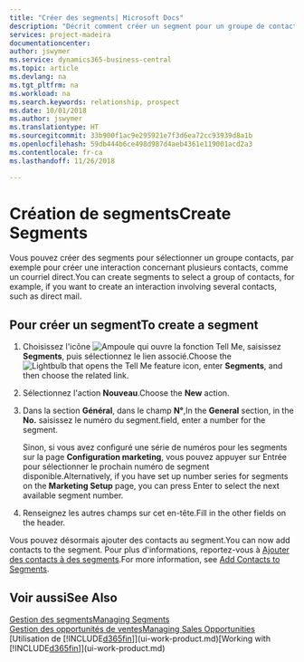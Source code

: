 ```yaml
---
title: "Créer des segments| Microsoft Docs"
description: "Décrit comment créer un segment pour un groupe de contacts dans Business Central, par exemple, afin de cibler plusieurs contacts avec un courriel direct."
services: project-madeira
documentationcenter: 
author: jswymer
ms.service: dynamics365-business-central
ms.topic: article
ms.devlang: na
ms.tgt_pltfrm: na
ms.workload: na
ms.search.keywords: relationship, prospect
ms.date: 10/01/2018
ms.author: jswymer
ms.translationtype: HT
ms.sourcegitcommit: 33b900f1ac9e295921e7f3d6ea72cc93939d8a1b
ms.openlocfilehash: 59db444b6ce498d987d4aeb4361e119001acd2a3
ms.contentlocale: fr-ca
ms.lasthandoff: 11/26/2018

---
```

# <a name="create-segments"></a><span data-ttu-id="97112-103">Création de segments</span><span class="sxs-lookup"><span data-stu-id="97112-103">Create Segments</span></span>
<span data-ttu-id="97112-104">Vous pouvez créer des segments pour sélectionner un groupe contacts, par exemple pour créer une interaction concernant plusieurs contacts, comme un courriel direct.</span><span class="sxs-lookup"><span data-stu-id="97112-104">You can create segments to select a group of contacts, for example, if you want to create an interaction involving several contacts, such as direct mail.</span></span>

## <a name="to-create-a-segment"></a><span data-ttu-id="97112-105">Pour créer un segment</span><span class="sxs-lookup"><span data-stu-id="97112-105">To create a segment</span></span>
1. <span data-ttu-id="97112-106">Choisissez l'icône ![Ampoule qui ouvre la fonction Tell Me](media/ui-search/search_small.png "Dites-moi ce que vous voulez faire"), saisissez **Segments**, puis sélectionnez le lien associé.</span><span class="sxs-lookup"><span data-stu-id="97112-106">Choose the ![Lightbulb that opens the Tell Me feature](media/ui-search/search_small.png "Tell me what you want to do") icon, enter **Segments**, and then choose the related link.</span></span>
2. <span data-ttu-id="97112-107">Sélectionnez l'action **Nouveau**.</span><span class="sxs-lookup"><span data-stu-id="97112-107">Choose the **New** action.</span></span>
3. <span data-ttu-id="97112-108">Dans la section **Général**, dans le champ **N°**,</span><span class="sxs-lookup"><span data-stu-id="97112-108">In the **General** section, in the **No.**</span></span> <span data-ttu-id="97112-109">saisissez le numéro du segment.</span><span class="sxs-lookup"><span data-stu-id="97112-109">field, enter a number for the segment.</span></span>

    <span data-ttu-id="97112-110">Sinon, si vous avez configuré une série de numéros pour les segments sur la page **Configuration marketing**, vous pouvez appuyer sur Entrée pour sélectionner le prochain numéro de segment disponible.</span><span class="sxs-lookup"><span data-stu-id="97112-110">Alternatively, if you have set up number series for segments on the **Marketing Setup** page, you can press Enter to select the next available segment number.</span></span>
4. <span data-ttu-id="97112-111">Renseignez les autres champs sur cet en-tête.</span><span class="sxs-lookup"><span data-stu-id="97112-111">Fill in the other fields on the header.</span></span>

<span data-ttu-id="97112-112">Vous pouvez désormais ajouter des contacts au segment.</span><span class="sxs-lookup"><span data-stu-id="97112-112">You can now add contacts to the segment.</span></span> <span data-ttu-id="97112-113">Pour plus d'informations, reportez-vous à [Ajouter des contacts à des segments](marketing-add-contact-segment.md).</span><span class="sxs-lookup"><span data-stu-id="97112-113">For more information, see [Add Contacts to Segments](marketing-add-contact-segment.md).</span></span>

## <a name="see-also"></a><span data-ttu-id="97112-114">Voir aussi</span><span class="sxs-lookup"><span data-stu-id="97112-114">See Also</span></span>
[<span data-ttu-id="97112-115">Gestion des segments</span><span class="sxs-lookup"><span data-stu-id="97112-115">Managing Segments</span></span>](marketing-segments.md)  
[<span data-ttu-id="97112-116">Gestion des opportunités de ventes</span><span class="sxs-lookup"><span data-stu-id="97112-116">Managing Sales Opportunities</span></span>](marketing-manage-sales-opportunities.md)  
<span data-ttu-id="97112-117">[Utilisation de [!INCLUDE[d365fin](includes/d365fin_md.md)]](ui-work-product.md)</span><span class="sxs-lookup"><span data-stu-id="97112-117">[Working with [!INCLUDE[d365fin](includes/d365fin_md.md)]](ui-work-product.md)</span></span>  

